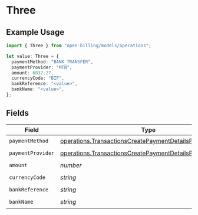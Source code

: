 # Three

## Example Usage

```typescript
import { Three } from "open-billing/models/operations";

let value: Three = {
  paymentMethod: "BANK_TRANSFER",
  paymentProvider: "MTN",
  amount: 6837.27,
  currencyCode: "BIF",
  bankReference: "<value>",
  bankName: "<value>",
};
```

## Fields

| Field                                                                                                                                    | Type                                                                                                                                     | Required                                                                                                                                 | Description                                                                                                                              |
| ---------------------------------------------------------------------------------------------------------------------------------------- | ---------------------------------------------------------------------------------------------------------------------------------------- | ---------------------------------------------------------------------------------------------------------------------------------------- | ---------------------------------------------------------------------------------------------------------------------------------------- |
| `paymentMethod`                                                                                                                          | [operations.TransactionsCreatePaymentDetailsPaymentMethod](../../models/operations/transactionscreatepaymentdetailspaymentmethod.md)     | :heavy_check_mark:                                                                                                                       | N/A                                                                                                                                      |
| `paymentProvider`                                                                                                                        | [operations.TransactionsCreatePaymentDetailsPaymentProvider](../../models/operations/transactionscreatepaymentdetailspaymentprovider.md) | :heavy_check_mark:                                                                                                                       | N/A                                                                                                                                      |
| `amount`                                                                                                                                 | *number*                                                                                                                                 | :heavy_check_mark:                                                                                                                       | N/A                                                                                                                                      |
| `currencyCode`                                                                                                                           | *string*                                                                                                                                 | :heavy_check_mark:                                                                                                                       | N/A                                                                                                                                      |
| `bankReference`                                                                                                                          | *string*                                                                                                                                 | :heavy_check_mark:                                                                                                                       | N/A                                                                                                                                      |
| `bankName`                                                                                                                               | *string*                                                                                                                                 | :heavy_check_mark:                                                                                                                       | N/A                                                                                                                                      |